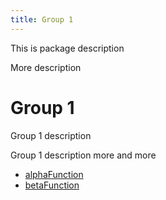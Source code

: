 ```yaml
---
title: Group 1
---
```


This is package description

More description

# Group 1

Group 1 description

Group 1 description more and more

- [alphaFunction](function.alphaFunction.md) <Badge type="alpha" text="Alpha" />
- [betaFunction](function.betaFunction.md) <Badge type="fusionEmbed" text="Fusion Embed" /> <Badge type="beta" text="Beta" />
